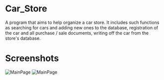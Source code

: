 # Car_Store
A program that aims to help organize a car store. It includes such functions as searching for cars and adding new ones to the database, registration of the car and all purchase / sale documents, writing off the car from the store's database.

# Screenshots
![MainPage](https://user-images.githubusercontent.com/87237657/129796250-e334fa0f-81fb-4687-bf56-7ef5f603ec1b.png)
![MainPage](https://github.com/vdmytro/Car_Store/tree/main/doc/MainPage.png?raw=true)
